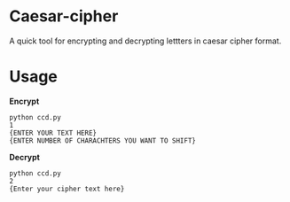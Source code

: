 # Caesar-cipher
A quick tool for encrypting and decrypting lettters in caesar cipher format.
# Usage
**Encrypt**
``` 
python ccd.py
1
{ENTER YOUR TEXT HERE}
{ENTER NUMBER OF CHARACHTERS YOU WANT TO SHIFT}
```

**Decrypt**
```
python ccd.py
2
{Enter your cipher text here}
```
